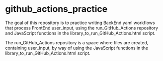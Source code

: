 # github_actions_practice

The goal of this repository is to practice writing BackEnd yaml workflows that process FrontEnd user_input, using the run_GitHub_Actions repository and JavaScript functions in the library_to_run_GitHub_Actions.html script.

The run_GitHub_Actions repository is a space where files are created, containing user_input, by way of using the JavaScript functions in the library_to_run_GitHub_Actions.html script.
